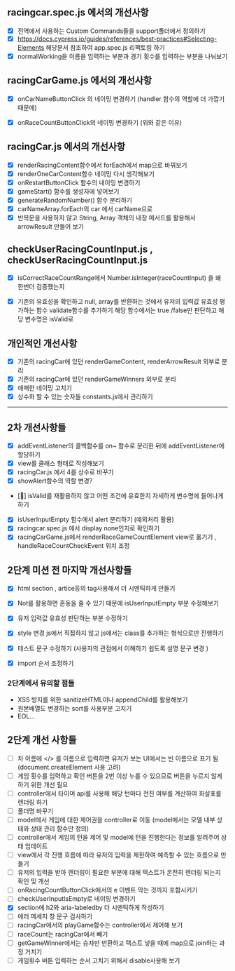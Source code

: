 ## racingcar.spec.js 에서의 개선사항 

- [x] 전역에서 사용하는 Custom Commands들을 support폴더에서 정의하기 
- [x] https://docs.cypress.io/guides/references/best-practices#Selecting-Elements 해당문서 참조하여 app.spec.js 리팩토링 하기
- [x] normalWorking을 이름을 입력하는 부분과 경기 횟수를 입력하는 부분을 나눠보기

## racingCarGame.js 에서의 개선사항 

- [x] onCarNameButtonClick 의 네이밍 변경하기 (handler 함수의 역할에 더 가깝기 때문에)
- [x] onRaceCountButtonClick의 네이밍 변경하기 (위와 같은 이유)


## racingCar.js 에서의 개선사항 

- [x] renderRacingContent함수에서 forEach에서 map으로 바꿔보기
- [x] renderOneCarContent함수 네이밍 다시 생각해보기 
- [x] onRestartButtonClick 함수의 네이밍 변경하기 
- [x] gameStart() 함수를 생성자에 넣어보기 
- [x] generateRandomNumber() 함수 분리하기
- [x] carNameArray.forEach의 car 에서 carName으로
- [x] 반복문을 사용하지 않고 String, Array 객체의 내장 메서드를 활용해서 arrowResult 만들어 보기 

## checkUserRacingCountInput.js , checkUserRacingCountInput.js 

- [x] isCorrectRaceCountRange에서 Number.isInteger(raceCountInput) 을 왜 한번더 검증했는지
- [x] 기존의 유효성을 확인하고 null, array를 반환하는 것에서 유저의 입력값 유효성 평가하는 함수 validate함수를 추가하기 해당 함수에서는 true /false만 판단하고 해당 변수명은 isValid로
 


## 개인적인 개선사항 

- [x] 기존의 racingCar에 있던 renderGameContent, renderArrowResult 외부로 분리 
- [x] 기존의 racingCar에 있던 renderGameWinners 외부로 분리 
- [x] 애매한 네이밍 고치기 
- [x] 상수화 할 수 있는 숫자들 constants.js에서 관리하기

<hr>

## 2차 개선사항들 

- [x] addEventListener의 콜백함수를 on~ 함수로 분리한 뒤에 addEventListener에 할당하기
- [x] view를 클래스 형태로 작성해보기
- [x] racingCar.js 에서 4를 상수로 바꾸기
- [x] showAlert함수의 역할 변경?
- [🔺] isValid를 재활용하지 않고 어떤 조건에 유효한지 자세하게 변수명에 들어나게 하기
- [x] isUserInputEmpty 함수에서 alert 분리하기 (예외처리 활용)
- [x] racingcar.spec.js 에서 display none인지로 확인하기 
- [x] racingCarGame.js에서 renderRaceGameCountElement view로 옮기기 , handleRaceCountCheckEvent 위치 조정

## 2단계 미션 전 마지막 개선사항들 

- [x] html section , artice등의 tag사용해서 더 시멘틱하게 만들기 
- [x] Not를 활용하면 혼동을 줄 수 있기 때문에 isUserInputEmpty 부분 수정해보기 
- [x] 유저 입력값 유효성 판단하는 부분 수정하기 
- [x] style 변경 js에서 직접하지 않고 js에서는 class를 추가하는 형식으로만 진행하기 
- [x] 테스트 문구 수정하기 (사용자의 관점에서 이해하기 쉽도록 설명 문구 변경 )
- [x] import 순서 조정하기 


### 2단계에서 유의할 점들 
- XSS 방지를 위한 sanitizeHTML이나 appendChild를 활용해보기 
- 원본배열도 변경하는 sort를 사용부분 고치기 
- EOL...

## 2단계 개선 사항들 

- [ ] 차 이름에 </> 를 이름으로 입력하면 유저가 보는 UI에서는 빈 이름으로 표기 됨(document.createElement 사용 고려)
- [ ] 게임 횟수를 입력하고 확인 버튼을 2번 이상 누를 수 있으므로 버튼을 누르지 않게 하기 위한 개선 필요 
- [ ] controller에서 타이머 api를 사용해 해당 턴마다 전진 여부를 계산하여 화살표를 렌더링 하기 
- [ ] 폴더명 바꾸기 
- [ ] model에서 게임에 대한 제어권을 controller로 이동 (model에서는 모델 내부 상태와 상태 관리 함수만 정의)
- [ ] controller에서 게임의 턴을 제어 및 model에 턴을 진행한다는 정보를 알려주어 상태 업데이트 
- [ ] view에서 각 진행 흐름에 따라 유저의 입력을 제한하여 예측할 수 있는 흐름으로 만들기 
- [ ] 유저의 입력을 받아 렌더링이 필요한 부분에 대해 텍스트가 온전히 렌더링 되는지 확인 및 개선 
- [ ] onRacingCountButtonClick에서의 e 이벤트 막는 것까지 포함시키기 
- [ ] checkUserInputIsEmpty로 네이밍 변경하기 
- [x] section에 h2와 aria-labeledby 더 시멘틱하게 작성하기 
- [ ] 에러 메세지 창 문구 검사하기 
- [ ] racingCar에서의 playGame함수는 controller에서 제어해 보기 
- [ ] raceCount는 racingCar에서 빼기 
- [ ] getGameWinner에서는 승자만 반환하고 텍스트 넣을 때에 map으로 join하는 과정 거치기 
- [ ] 게임횟수 버튼 입력하는 순서 고치기 위해서 disable사용해 보기 